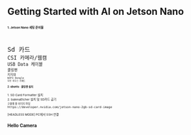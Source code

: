 Getting Started with AI on Jetson Nano
-
<div stlye="text-align: left;">
 <div style="font-size: 5pt"><b> 1. Jetson Nano  세팅 준비물</div></b>
<br>
<br>
<TT> Sd 카드</TT>
<small><br>
<TT> CSI 카메라/웹캠</TT>
<small><br>
<TT> USB Data 케이블 </TT>
<small><br>
<TT> 쿨링팬 </TT>
<small><br>
<TT> 지지대</TT>
<small><br>
<TT> WIFI Dongle</TT>
  <small><br>
<TT> 무선 마우스<span>&#183;</span>키패드</TT>
<br>   
    <br>   
<b><big> 2. ubuntu <span>&#183;</span> 쿨링팬 설치<big></b>
 <br>
 <br> 
1. SD Card Formatter 설치
    <br>    
2. balenaEtcher 설치 및 SD카드 굽기
   <br><small>구울때 쓸 이미지 파일</small>
   <br><TT>https://developer.nvidia.com/jetson-nano-2gb-sd-card-image </TT>
   <br>
  

[HEADLESS MODE] PC에서 SSH 연결

Hello Camera
-

